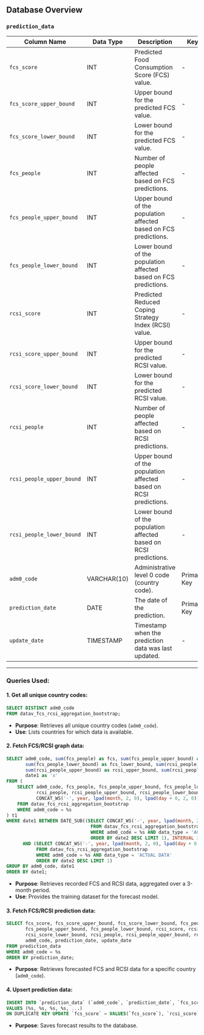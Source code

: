 ## Database Overview

### **`prediction_data`**

| **Column Name**            | **Data Type** | **Description**                                                                                          | **Key**       |
|-----------------------------|---------------|----------------------------------------------------------------------------------------------------------|---------------|
| `fcs_score`                | INT           | Predicted Food Consumption Score (FCS) value.                                                           | -             |
| `fcs_score_upper_bound`    | INT           | Upper bound for the predicted FCS value.                                                                | -             |
| `fcs_score_lower_bound`    | INT           | Lower bound for the predicted FCS value.                                                                | -             |
| `fcs_people`               | INT           | Number of people affected based on FCS predictions.                                                     | -             |
| `fcs_people_upper_bound`   | INT           | Upper bound of the population affected based on FCS predictions.                                        | -             |
| `fcs_people_lower_bound`   | INT           | Lower bound of the population affected based on FCS predictions.                                        | -             |
| `rcsi_score`               | INT           | Predicted Reduced Coping Strategy Index (RCSI) value.                                                   | -             |
| `rcsi_score_upper_bound`   | INT           | Upper bound for the predicted RCSI value.                                                               | -             |
| `rcsi_score_lower_bound`   | INT           | Lower bound for the predicted RCSI value.                                                               | -             |
| `rcsi_people`              | INT           | Number of people affected based on RCSI predictions.                                                    | -             |
| `rcsi_people_upper_bound`  | INT           | Upper bound of the population affected based on RCSI predictions.                                       | -             |
| `rcsi_people_lower_bound`  | INT           | Lower bound of the population affected based on RCSI predictions.                                       | -             |
| `adm0_code`                | VARCHAR(10)   | Administrative level 0 code (country code).                                                             | Primary Key   |
| `prediction_date`          | DATE          | The date of the prediction.                                                                             | Primary Key   |
| `update_date`              | TIMESTAMP     | Timestamp when the prediction data was last updated.                                                    | -             |

---

### Queries Used:

#### 1. Get all unique country codes:
```sql
SELECT DISTINCT adm0_code 
FROM datav_fcs_rcsi_aggregation_bootstrap;
```

- **Purpose**: Retrieves all unique country codes (`adm0_code`).
- **Use**: Lists countries for which data is available.

#### 2. Fetch FCS/RCSI graph data:
```sql
SELECT adm0_code, sum(fcs_people) as fcs, sum(fcs_people_upper_bound) as fcs_upper_bound, 
       sum(fcs_people_lower_bound) as fcs_lower_bound, sum(rcsi_people) as rcsi, 
       sum(rcsi_people_upper_bound) as rcsi_upper_bound, sum(rcsi_people_lower_bound) as rcsi_lower_bound, 
       date1 as 'x'
FROM (
    SELECT adm0_code, fcs_people, fcs_people_upper_bound, fcs_people_lower_bound, 
           rcsi_people, rcsi_people_upper_bound, rcsi_people_lower_bound, 
           CONCAT_WS('-', year, lpad(month, 2, 0), lpad(day + 0, 2, 0)) as 'date1'
    FROM datav_fcs_rcsi_aggregation_bootstrap
    WHERE adm0_code = %s
) t1
WHERE date1 BETWEEN DATE_SUB((SELECT CONCAT_WS('-', year, lpad(month, 2, 0), lpad(day + 0, 2, 0)) 
                               FROM datav_fcs_rcsi_aggregation_bootstrap 
                               WHERE adm0_code = %s AND data_type = 'ACTUAL DATA' 
                               ORDER BY date2 DESC LIMIT 1), INTERVAL 3 MONTH)
      AND (SELECT CONCAT_WS('-', year, lpad(month, 2, 0), lpad(day + 0, 2, 0)) 
           FROM datav_fcs_rcsi_aggregation_bootstrap 
           WHERE adm0_code = %s AND data_type = 'ACTUAL DATA' 
           ORDER BY date2 DESC LIMIT 1)
GROUP BY adm0_code, date1
ORDER BY date1;
```

- **Purpose**: Retrieves recorded FCS and RCSI data, aggregated over a 3-month period.
- **Use**: Provides the training dataset for the forecast model.


#### 3. Fetch FCS/RCSI prediction data:
```sql
SELECT fcs_score, fcs_score_upper_bound, fcs_score_lower_bound, fcs_people, 
       fcs_people_upper_bound, fcs_people_lower_bound, rcsi_score, rcsi_score_upper_bound, 
       rcsi_score_lower_bound, rcsi_people, rcsi_people_upper_bound, rcsi_people_lower_bound, 
       adm0_code, prediction_date, update_date
FROM prediction_data
WHERE adm0_code = %s
ORDER BY prediction_date;
```

- **Purpose**: Retrieves forecasted FCS and RCSI data for a specific country (`adm0_code`).

#### 4. Upsert prediction data:
```sql
INSERT INTO `prediction_data` (`adm0_code`, `prediction_date`, `fcs_score`, `rcsi_score`, ...)
VALUES (%s, %s, %s, %s, ...)
ON DUPLICATE KEY UPDATE `fcs_score` = VALUES(`fcs_score`), `rcsi_score` = VALUES(`rcsi_score`), ...;
```
- **Purpose**: Saves forecast results to the database.
